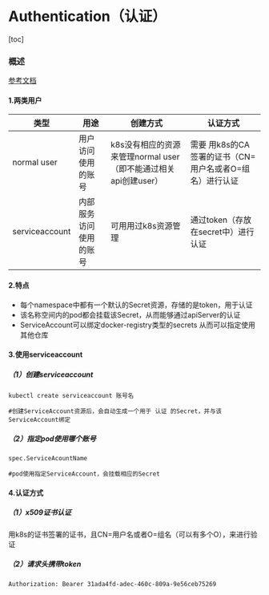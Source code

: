 # Authentication（认证）

[toc]

### 概述

[参考文档](https://kubernetes.io/docs/reference/access-authn-authz/authentication/)

#### 1.两类用户

|类型|用途|创建方式|认证方式|
|-|-|-|-|
|normal user|用户访问使用的账号|k8s没有相应的资源来管理normal user（即不能通过相关api创建user）|需要 用k8s的CA签署的证书（CN=用户名或者O=组名）进行认证|
|serviceaccount|内部服务访问使用的账号|可用用过k8s资源管理|通过token（存放在secret中）进行认证|

#### 2.特点
* 每个namespace中都有一个默认的Secret资源，存储的是token，用于认证
* 该名称空间内的pod都会挂载该Secret，从而能够通过apiServer的认证
* ServiceAccount可以绑定docker-registry类型的secrets
从而可以指定使用其他仓库

#### 3.使用serviceaccount
##### （1）创建serviceaccount
```shell
kubectl create serviceaccount 账号名

#创建ServiceAccount资源后，会自动生成一个用于 认证 的Secret，并与该ServiceAccount绑定
```
##### （2）指定pod使用哪个账号
```shell
spec.ServiceAcountName

#pod使用指定ServiceAccount，会挂载相应的Secret
```

#### 4.认证方式

##### （1）x509证书认证
用k8s的证书签署的证书，且CN=用户名或者O=组名（可以有多个O），来进行验证

##### （2）请求头携带token
```shell
Authorization: Bearer 31ada4fd-adec-460c-809a-9e56ceb75269
```

